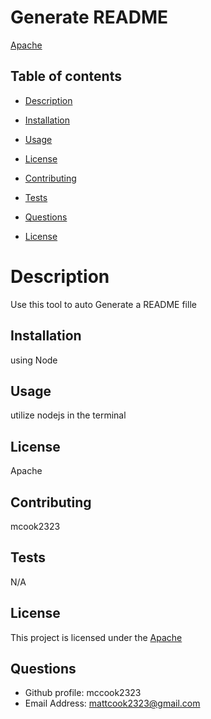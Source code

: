 # Generate README
[Apache](https://img.shields.io/badge/License-Apache-yellow.svg)
  ## Table of contents
  * [Description](#Description)
  * [Installation](#Installatiton)
  * [Usage](#Usage)
  * [License](#License)
  * [Contributing](#Contributing)
  * [Tests](#Tests)
  * [Questions](#Questions)
  
 * [License](#license)

  # Description
  Use this tool to auto Generate a README fille
  ## Installation
  using Node
  ## Usage
  utilize nodejs in the terminal
  ## License
  Apache
  ## Contributing
  mcook2323
  ## Tests
  N/A
  ## License
This project is licensed under the [Apache](https://img.shields.io/badge/License-Apache-yellow.svg)
  ## Questions
  * Github profile: mccook2323
  * Email Address: mattcook2323@gmail.com
